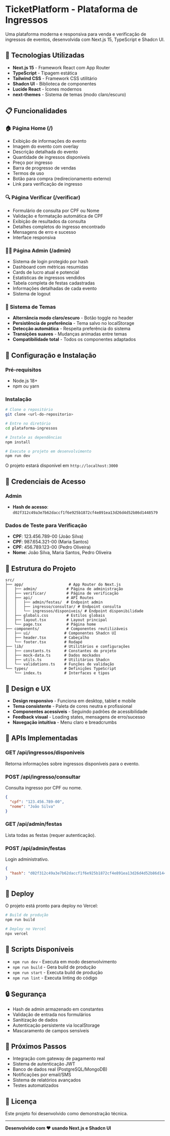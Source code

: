 # TicketPlatform - Plataforma de Ingressos

Uma plataforma moderna e responsiva para venda e verificação de ingressos de eventos, desenvolvida com Next.js 15, TypeScript e Shadcn UI.

## 🚀 Tecnologias Utilizadas

- **Next.js 15** - Framework React com App Router
- **TypeScript** - Tipagem estática
- **Tailwind CSS** - Framework CSS utilitário
- **Shadcn UI** - Biblioteca de componentes
- **Lucide React** - Ícones modernos
- **next-themes** - Sistema de temas (modo claro/escuro)

## 📋 Funcionalidades

### 🏠 Página Home (/)
- Exibição de informações do evento
- Imagem do evento com overlay
- Descrição detalhada do evento
- Quantidade de ingressos disponíveis
- Preço por ingresso
- Barra de progresso de vendas
- Termos de uso
- Botão para compra (redirecionamento externo)
- Link para verificação de ingresso

### 🔍 Página Verificar (/verificar)
- Formulário de consulta por CPF ou Nome
- Validação e formatação automática de CPF
- Exibição de resultados da consulta
- Detalhes completos do ingresso encontrado
- Mensagens de erro e sucesso
- Interface responsiva

### 👨‍💼 Página Admin (/admin)
- Sistema de login protegido por hash
- Dashboard com métricas resumidas
- Cards de lucro atual e potencial
- Estatísticas de ingressos vendidos
- Tabela completa de festas cadastradas
- Informações detalhadas de cada evento
- Sistema de logout

### 🌙 Sistema de Temas
- **Alternância modo claro/escuro** - Botão toggle no header
- **Persistência de preferência** - Tema salvo no localStorage
- **Detecção automática** - Respeita preferência do sistema
- **Transições suaves** - Mudanças animadas entre temas
- **Compatibilidade total** - Todos os componentes adaptados

## 🔧 Configuração e Instalação

### Pré-requisitos
- Node.js 18+ 
- npm ou yarn

### Instalação
```bash
# Clone o repositório
git clone <url-do-repositorio>

# Entre no diretório
cd plataforma-ingressos

# Instale as dependências
npm install

# Execute o projeto em desenvolvimento
npm run dev
```

O projeto estará disponível em `http://localhost:3000`

## 🔑 Credenciais de Acesso

### Admin
- **Hash de acesso**: `d02f312c49a3e7b62daccf1f6e925b1872cf4e891ea13d26d4d52b86d1448579`

### Dados de Teste para Verificação
- **CPF**: 123.456.789-00 (João Silva)
- **CPF**: 987.654.321-00 (Maria Santos)
- **CPF**: 456.789.123-00 (Pedro Oliveira)
- **Nome**: João Silva, Maria Santos, Pedro Oliveira

## 📁 Estrutura do Projeto

```
src/
├── app/                    # App Router do Next.js
│   ├── admin/             # Página de administração
│   ├── verificar/         # Página de verificação
│   ├── api/               # API Routes
│   │   ├── admin/festas/  # Endpoint admin
│   │   ├── ingresso/consultar/ # Endpoint consulta
│   │   └── ingressos/disponiveis/ # Endpoint disponibilidade
│   ├── globals.css        # Estilos globais
│   ├── layout.tsx         # Layout principal
│   └── page.tsx           # Página home
├── components/            # Componentes reutilizáveis
│   ├── ui/               # Componentes Shadcn UI
│   ├── header.tsx        # Cabeçalho
│   └── footer.tsx        # Rodapé
├── lib/                  # Utilitários e configurações
│   ├── constants.ts      # Constantes do projeto
│   ├── mock-data.ts      # Dados mockados
│   ├── utils.ts          # Utilitários Shadcn
│   └── validations.ts    # Funções de validação
└── types/                # Definições TypeScript
    └── index.ts          # Interfaces e tipos
```

## 🎨 Design e UX

- **Design responsivo** - Funciona em desktop, tablet e mobile
- **Tema consistente** - Paleta de cores neutra e profissional
- **Componentes acessíveis** - Seguindo padrões de acessibilidade
- **Feedback visual** - Loading states, mensagens de erro/sucesso
- **Navegação intuitiva** - Menu claro e breadcrumbs

## 🔌 APIs Implementadas

### GET /api/ingressos/disponiveis
Retorna informações sobre ingressos disponíveis para o evento.

### POST /api/ingresso/consultar
Consulta ingresso por CPF ou nome.
```json
{
  "cpf": "123.456.789-00",
  "nome": "João Silva"
}
```

### GET /api/admin/festas
Lista todas as festas (requer autenticação).

### POST /api/admin/festas
Login administrativo.
```json
{
  "hash": "d02f312c49a3e7b62daccf1f6e925b1872cf4e891ea13d26d4d52b86d1448579"
}
```

## 🚀 Deploy

O projeto está pronto para deploy no Vercel:

```bash
# Build de produção
npm run build

# Deploy no Vercel
npx vercel
```

## 📝 Scripts Disponíveis

- `npm run dev` - Executa em modo desenvolvimento
- `npm run build` - Gera build de produção
- `npm run start` - Executa build de produção
- `npm run lint` - Executa linting do código

## 🔒 Segurança

- Hash de admin armazenado em constantes
- Validação de entrada nos formulários
- Sanitização de dados
- Autenticação persistente via localStorage
- Mascaramento de campos sensíveis

## 🎯 Próximos Passos

- Integração com gateway de pagamento real
- Sistema de autenticação JWT
- Banco de dados real (PostgreSQL/MongoDB)
- Notificações por email/SMS
- Sistema de relatórios avançados
- Testes automatizados

## 📄 Licença

Este projeto foi desenvolvido como demonstração técnica.

---

**Desenvolvido com ❤️ usando Next.js e Shadcn UI**

